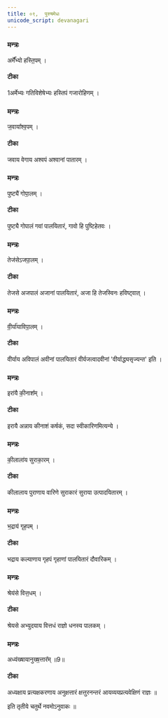 ```yaml
---
title: ०९,  पुरुषमेधः  
unicode_script: devanagari
---
```



###  मन्त्रः
अर्मे᳚᳚भ्यो हस्ति॒पम् ।

#### टीका
1अर्मेभ्यः गतिविशेषेभ्यः हस्तिपं गजारोहिणम् ।
###  मन्त्रः
ज॒वाया᳚श्व॒पम् ।

#### टीका
जवाय वेगाय अश्वपं अश्वानां पातारम् ।
###  मन्त्रः

पुष्ट्यै॑ गोपा॒लम् ।

#### टीका
पुष्ट्यै गोपालं गवां पालयितारं, गावो हि पुष्टिहेतवः ।
###  मन्त्रः
तेज॑सेऽजपा॒लम् ।

#### टीका
तेजसे अजपालं अजानां पालयितारं, अजा हि तेजस्विनः हविष्ट्वात् ।
###  मन्त्रः
वी॒र्या॑याविपा॒लम् ।

#### टीका
वीर्याय अविपालं अवीनां पालयितारं वीर्यजत्वादवीनां 'वीर्याद्ध्यसृज्यन्त' इति ।
###  मन्त्रः
इरा॑यै की॒नाश᳚म् ।

#### टीका
इरायै अन्नाय कीनाशं कर्षकं, सदा स्वीकारिणमित्यन्ये ।
###  मन्त्रः
की॒लाला॑य सुराका॒रम् ।

#### टीका
कीलालाय पुराणाय वारिणे सुराकारं सुराया उत्पादयितारम् ।
###  मन्त्रः
भ॒द्राय॑ गृह॒पम् ।

#### टीका
भद्राय कल्याणाय गृहपं गृहाणां पालयितारं दौवारिकम् ।
###  मन्त्रः
श्रेय॑से वित्त॒धम् ।
#### टीका


श्रेयसे अभ्युदयाय वित्तधं राज्ञो धनस्य पालकम् ।
###  मन्त्रः
अध्य॑ख्षायानुख्ष॒त्तार᳚म् ॥9॥  

#### टीका

अध्यक्षाय प्रत्यक्षकरणाय अनुक्षत्तारं क्षत्तुरनन्तरं आयव्ययप्रत्यवेक्षिणं राज्ञः ॥   

इति तृतीये चतुर्थे नवमोऽनुवाकः ॥  

